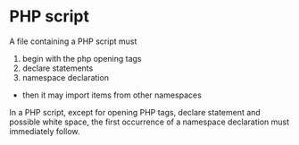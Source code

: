 # PHP script

A file containing a PHP script must
1. begin with the php opening tags
2. declare statements
3. namespace declaration
* then it may import items from other namespaces

In a PHP script, except for opening PHP tags, declare statement and possible white space, the first occurrence of a namespace declaration must immediately follow.

